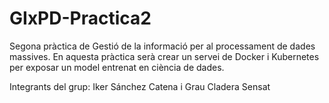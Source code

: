 # GIxPD-Practica2
Segona pràctica de Gestió de la informació per al processament de dades massives.
En aquesta pràctica serà crear un servei de Docker i Kubernetes per exposar un model entrenat en ciència de dades.

Integrants del grup: Iker Sánchez Catena i Grau Cladera Sensat
